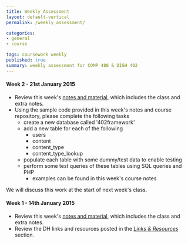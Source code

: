 ```yaml
---
title: Weekly Assessment
layout: default-vertical
permalink: /weekly_assessment/

categories:
- general
- course

tags: coursework weekly
published: true
summary: weekly assessment for COMP 488 & DIGH 402
---
```


#### Week 2 - 21st January 2015

* Review this week's [notes and material](/notes), which includes the class and extra notes.
* Using the sample code provided in this week's notes and course repository, please complete the following tasks
  * create a new database called '402framework'
  * add a new table for each of the following
    * users
    * content
    * content_type
    * content_type_lookup
  * populate each table with some dummy/test data to enable testing
  * perform some test queries of these tables using SQL queries and PHP
    * examples can be found in this week's course notes
    
We will discuss this work at the start of next week's class.

#### Week 1 - 14th January 2015

* Review this week's [notes and material](/notes), which includes the class and extra notes.
* Review the DH links and resources posted in the *[Links & Resources](/links)* section.

